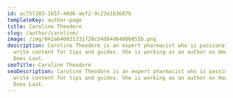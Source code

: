 ```yaml
---
id: ac757203-1b57-40d6-aef2-9c23a1b3687b
templateKey: author-page
title: Caroline Theodore
slug: /author/caroline/
image: /img/842a640031331720c54d84d64006855b.png
description: Caroline Theodore is an expert pharmacist who is passionate to
  write content for tips and guides. She is working as an author on How Long
  Does Last.
seoTitle: Caroline Theodore
seoDescription: Caroline Theodore is an expert pharmacist who is passionate to
  write content for tips and guides. She is working as an author on How Long
  Does Last.
---
```

